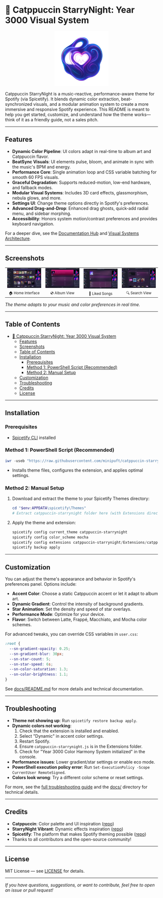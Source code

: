 # 🌌 Catppuccin StarryNight: Year 3000 Visual System

<div align="center">
  <img src="assets/logo.png" alt="Catppuccin StarryNight Logo" width="180"/>
</div>

Catppuccin StarryNight is a music-reactive, performance-aware theme for Spotify (via Spicetify). It blends dynamic color extraction, beat-synchronized visuals, and a modular animation system to create a more immersive and responsive Spotify experience. This README is meant to help you get started, customize, and understand how the theme works—think of it as a friendly guide, not a sales pitch.

---

## Features

- **Dynamic Color Pipeline**: UI colors adapt in real-time to album art and Catppuccin flavor.
- **BeatSync Visuals**: UI elements pulse, bloom, and animate in sync with the music's BPM and energy.
- **Performance Core**: Single animation loop and CSS variable batching for smooth 60 FPS visuals.
- **Graceful Degradation**: Supports reduced-motion, low-end hardware, and fallback modes.
- **Modular Visual Systems**: Includes 3D card effects, glassmorphism, nebula glows, and more.
- **Settings UI**: Change theme options directly in Spotify's preferences.
- **Advanced Drag-and-Drop**: Enhanced drag ghosts, quick-add radial menu, and sidebar morphing.
- **Accessibility**: Honors system motion/contrast preferences and provides keyboard navigation.

For a deeper dive, see the [Documentation Hub](docs/README.md) and [Visual Systems Architecture](docs/VISUAL_SYSTEMS_ARCHITECTURE.md).

---

## Screenshots

<div align="center">
  <table>
    <tr>
      <td align="center" width="25%">
        <img src="assets/home.png" alt="Home Page Interface" width="220"/>
        <br/><sub>🏠 Home Interface</sub>
      </td>
      <td align="center" width="25%">
        <img src="assets/album.png" alt="Album/Playlist View" width="220"/>
        <br/><sub>💿 Album View</sub>
      </td>
      <td align="center" width="25%">
        <img src="assets/likedSongs.png" alt="Liked Songs Collection" width="220"/>
        <br/><sub>💖 Liked Songs</sub>
      </td>
      <td align="center" width="25%">
        <img src="assets/search.png" alt="Search Interface" width="220"/>
        <br/><sub>🔍 Search View</sub>
      </td>
    </tr>
  </table>
</div>

_The theme adapts to your music and color preferences in real time._

---

## Table of Contents

- [🌌 Catppuccin StarryNight: Year 3000 Visual System](#-catppuccin-starrynight-year-3000-visual-system)
  - [Features](#features)
  - [Screenshots](#screenshots)
  - [Table of Contents](#table-of-contents)
  - [Installation](#installation)
    - [Prerequisites](#prerequisites)
    - [Method 1: PowerShell Script (Recommended)](#method-1-powershell-script-recommended)
    - [Method 2: Manual Setup](#method-2-manual-setup)
  - [Customization](#customization)
  - [Troubleshooting](#troubleshooting)
  - [Credits](#credits)
  - [License](#license)

---

## Installation

### Prerequisites

- [Spicetify CLI](https://spicetify.app/docs/getting-started) installed

### Method 1: PowerShell Script (Recommended)

```powershell
iwr -useb "https://raw.githubusercontent.com/minipuft/catppuccin-starrynight/main/install.ps1" | iex
```

- Installs theme files, configures the extension, and applies optimal settings.

### Method 2: Manual Setup

1. Download and extract the theme to your Spicetify Themes directory:
   ```powershell
   cd "$env:APPDATA\spicetify\Themes"
   # Extract catppuccin-starrynight folder here (with Extensions directory)
   ```
2. Apply the theme and extension:
   ```powershell
   spicetify config current_theme catppuccin-starrynight
   spicetify config color_scheme mocha
   spicetify config extensions catppuccin-starrynight/Extensions/catppuccin-starrynight.js
   spicetify backup apply
   ```

---

## Customization

You can adjust the theme's appearance and behavior in Spotify's preferences panel. Options include:

- **Accent Color**: Choose a static Catppuccin accent or let it adapt to album art.
- **Dynamic Gradient**: Control the intensity of background gradients.
- **Star Animation**: Set the density and speed of star overlays.
- **Performance Mode**: Optimize for your device.
- **Flavor**: Switch between Latte, Frappé, Macchiato, and Mocha color schemes.

For advanced tweaks, you can override CSS variables in `user.css`:

```css
:root {
  --sn-gradient-opacity: 0.25;
  --sn-gradient-blur: 30px;
  --sn-star-count: 5;
  --sn-star-speed: 6s;
  --sn-color-saturation: 1.3;
  --sn-color-brightness: 1.1;
}
```

See [docs/README.md](docs/README.md) for more details and technical documentation.

---

## Troubleshooting

- **Theme not showing up**: Run `spicetify restore backup apply`.
- **Dynamic colors not working**:
  1. Check that the extension is installed and enabled.
  2. Select "Dynamic" in accent color settings.
  3. Restart Spotify.
  4. Ensure `catppuccin-starrynight.js` is in the Extensions folder.
  5. Check for "Year 3000 Color Harmony System initialized" in the console.
- **Performance issues**: Lower gradient/star settings or enable eco mode.
- **PowerShell execution policy error**: Run `Set-ExecutionPolicy -Scope CurrentUser RemoteSigned`.
- **Colors look wrong**: Try a different color scheme or reset settings.

For more, see the [full troubleshooting guide](docs/README.md#troubleshooting) and the [docs/](docs/) directory for technical details.

---

## Credits

- **Catppuccin**: Color palette and UI inspiration ([repo](https://github.com/catppuccin/spicetify))
- **StarryNight Vibrant**: Dynamic effects inspiration ([repo](https://github.com/ElPioterro/StarryNightVibrant))
- **Spicetify**: The platform that makes Spotify theming possible ([repo](https://github.com/spicetify/spicetify-cli))
- Thanks to all contributors and the open-source community!

---

## License

MIT License — see [LICENSE](LICENSE) for details.

---

_If you have questions, suggestions, or want to contribute, feel free to open an issue or pull request!_
